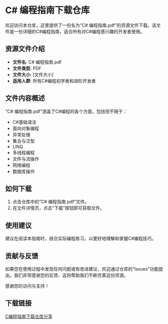 # C# 编程指南下载仓库

欢迎访问本仓库，这里提供了一份名为“C# 编程指南.pdf”的资源文件下载。该文件是一份详细的C#编程指南，适合所有对C#编程感兴趣的开发者使用。

## 资源文件介绍

- **文件名**: C# 编程指南.pdf
- **文件类型**: PDF
- **文件大小**: [文件大小]
- **适用人群**: 所有C#编程初学者和进阶开发者

## 文件内容概述

“C# 编程指南.pdf”涵盖了C#编程的各个方面，包括但不限于：

- C#基础语法
- 面向对象编程
- 异常处理
- 集合与泛型
- LINQ
- 多线程编程
- 文件与流操作
- 网络编程
- 数据库操作

## 如何下载

1. 点击仓库中的“C# 编程指南.pdf”文件。
2. 在文件详情页，点击“下载”按钮即可获取文件。

## 使用建议

建议在阅读本指南时，结合实际编程练习，以更好地理解和掌握C#编程技巧。

## 贡献与反馈

如果您在使用过程中发现任何问题或有改进建议，欢迎通过仓库的“Issues”功能提出。我们非常感谢您的反馈，这将帮助我们不断完善这份资源。

感谢您的访问与支持！

## 下载链接

[C编程指南下载仓库分享](https://pan.quark.cn/s/3591310039a7)